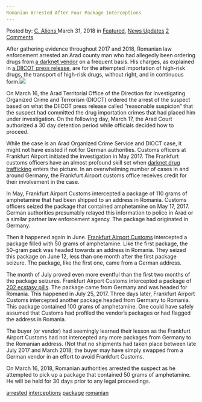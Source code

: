 ```yaml
---
Romanian Arrested After Four Package Interceptions
---
```

<article class="post-listing post-25212 post type-post status-publish format-standard has-post-thumbnail hentry 
 tag-interceptions tag-package tag-romanian">
<div class="post-inner">
<span>Posted by: <a href="https://www.deepdotweb.com/author/caliens/" title="">C. Aliens </a></span>
<span>March 31, 2018</span>
<span>in <a href="https://www.deepdotweb.com/category/deepdot-news/" rel="category tag">Featured</a>, <a href="https://www.deepdotweb.com/category/news-updates/" rel="category tag">News Updates</a></span>
<span><a href="https://www.deepdotweb.com/2018/03/31/romanian-arrested-four-package-interceptions/#comments">2 Comments</a></span>


<p>After gathering evidence throughout 2017 and 2018, Romanian law enforcement arrested an Arad county man who had allegedly been ordering drugs from <a href="https://www.deepdotweb.com/marketplace-directory/categories/vendor-shops">a darknet vendor</a> on a frequent basis. His charges, as explained in <a href="http://www.diicot.ro/index.php/arhiva/2337-comunicat-de-presa2-19-03-2018">a DIICOT press release</a>, are for the attempted importation of high-risk drugs, the transport of high-risk drugs, without right, and in continuous form.<img class="wp-image-25215 aligncenter" src="/imgs/2018/03/word-image-36.jpeg" srcset="/imgs/2018/03/word-image-36.jpeg 660w, /imgs/2018/03/word-image-36-300x150.jpeg 300w" sizes="(max-width: 660px) 100vw, 660px" /></p>
<p>On March 16, the Arad Territorial Office of the Direction for Investigating Organized Crime and Terrorism (DIOCT) ordered the arrest of the suspect based on what the DIICOT press release called “reasonable suspicion” that the suspect had committed the drug importation crimes that had placed him under investigation. On the following day, March 17, the Arad Court authorized a 30 day detention period while officials decided how to proceed.</p>
<p>While the case is an Arad Organized Crime Service and DIOCT case, it might not have existed if not for German authorities. Customs officers at Frankfurt Airport initiated the investigation in May 2017. The Frankfurt customs officers have an almost profound skill set when <a href="https://www.deepdotweb.com/tag/drug/">darknet drug trafficking</a> enters the picture. In an overwhelming number of cases in and around Germany, the Frankfurt Airport customs office receives credit for their involvement in the case.</p>
<p>In May, Frankfurt Airport Customs intercepted a package of 110 grams of amphetamine that had been shipped to an address in Romania. Customs officers seized the package that contained amphetamine on May 17, 2017. German authorities presumably relayed this information to police in Arad or a similar partner law enforcement agency. The package had originated in Germany.</p>
<p>Then it happened again in June. <a href="https://www.deepdotweb.com/2016/11/24/frankfurt-customs-bust-leads-even-bigger-trouble-five-austrian-residents/">Frankfurt Airport Customs</a> intercepted a package filled with 50 grams of amphetamine. Like the first package, the 50-gram pack was headed towards an address in Romania. They seized this package on June 12, less than one month after the first package seizure. The package, like the first one, came from a German address.</p>
<p>The month of July proved even more eventful than the first two months of the package seizures. Frankfurt Airport Customs intercepted a package of <a href="https://www.deepdotweb.com/tag/ecstasy/">202 ecstasy pills</a>. The package came from Germany and was headed for Romania. This happened in July 25, 2017. Three days later, Frankfurt Airport Customs intercepted another package headed from Germany to Romania. This package contained 100 grams of amphetamine. One could have safely assumed that Customs had profiled the vendor’s packages or had flagged the address in Romania.</p>
<p>The buyer (or vendor) had seemingly learned their lesson as the Frankfurt Airport Customs had not intercepted any more packages from Germany to the Romanian address. (Not that no shipments had taken place between late July 2017 and March 2018; the buyer may have simply swapped from a German vendor in an effort to avoid Frankfurt Customs.</p>
<p>On March 16, 2018, Romanian authorities arrested the suspect as he attempted to pick up a package that contained 50 grams of amphetamine. He will be held for 30 days prior to any legal proceedings.</p>
</div>
<a href="https://www.deepdotweb.com/tag/arrested/" rel="tag">arrested</a> <a href="https://www.deepdotweb.com/tag/interceptions/" rel="tag">interceptions</a> <a href="https://www.deepdotweb.com/tag/package/" rel="tag">package</a> <a href="https://www.deepdotweb.com/tag/romanian/" rel="tag">romanian</a></span> <span style="display:none" class="updated">2018-03-31<a href="https://www.deepdotweb.com/author/caliens/" title="Posts by C. Aliens" rel="author">C. Aliens</a></strong></div>
</div>
</article>

